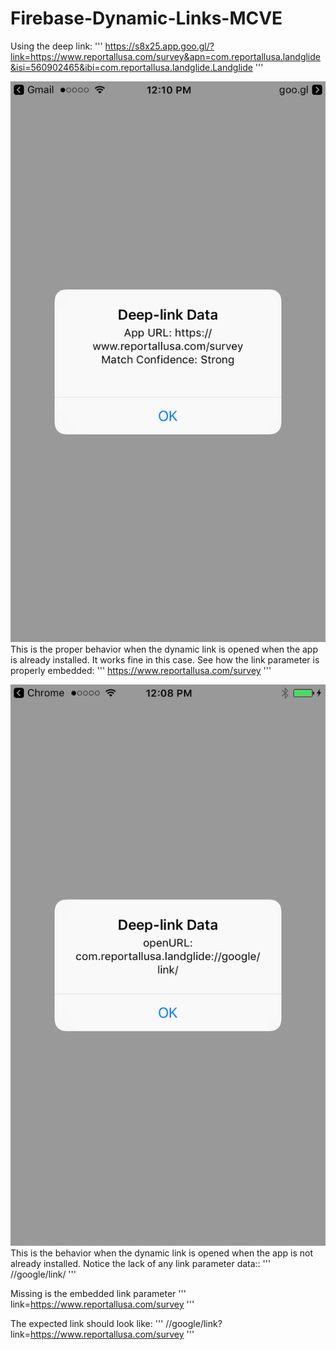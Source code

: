 # Firebase-Dynamic-Links-MCVE
Using the deep link:
'''
https://s8x25.app.goo.gl/?link=https://www.reportallusa.com/survey&apn=com.reportallusa.landglide&isi=560902465&ibi=com.reportallusa.landglide.Landglide
'''

![Alt text](/screenshots/screenshot_dynamic_link_normal.png?raw=true "Expected Dynamic Link Behavior")
This is the proper behavior when the dynamic link is opened when the app is already installed. It works fine in this case. See how the link parameter is properly embedded:
'''
https://www.reportallusa.com/survey
'''

![Alt text](/screenshots/screenshot_dynamic_link_first_open.png?raw=true "Dynamic Link First Open")
This is the behavior when the dynamic link is opened when the app is not already installed. Notice the lack of any link parameter data::
'''
//google/link/
'''

Missing is the embedded link parameter 
'''
link=https://www.reportallusa.com/survey
'''

The expected link should look like: 
'''
//google/link?link=https://www.reportallusa.com/survey
'''
